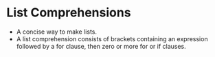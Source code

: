 # List Comprehensions

- A concise way to make lists.
- A list comprehension consists of brackets containing an expression followed by a for clause,
then zero or more for or if clauses.
